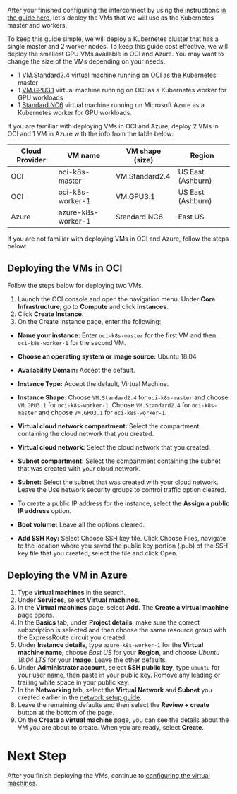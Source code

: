 After your finished configuring the interconnect by using the instructions [in the guide here](../docs/network-setup.md), let's deploy the VMs that we will use as the Kubernetes master and workers.

To keep this guide simple, we will deploy a Kubernetes cluster that has a single master and 2 worker nodes. To keep this guide cost effective, we will deploy the smallest GPU VMs available in OCI and Azure. You may want to change the size of the VMs depending on your needs.

- 1 [VM.Standard2.4](https://docs.cloud.oracle.com/iaas/Content/Compute/References/computeshapes.htm#virtualmachines) virtual machine running on OCI as the Kubernetes master
- 1 [VM.GPU3.1](https://docs.cloud.oracle.com/iaas/Content/Compute/References/computeshapes.htm#virtualmachines) virtual machine running on OCI as a Kubernetes worker for GPU workloads
- 1 [Standard NC6](https://docs.microsoft.com/en-us/azure/virtual-machines/windows/sizes-gpu#nc-series) virtual machine running on Microsoft Azure as a Kubernetes worker for GPU workloads.

If you are familiar with deploying VMs in OCI and Azure, deploy 2 VMs in OCI and 1 VM in Azure with the info from the table below:

| Cloud Provider | VM name            | VM shape (size) | Region            |
| -------------- | ------------------ | --------------- | ----------------- |
| OCI            | oci-k8s-master     | VM.Standard2.4  | US East (Ashburn) |
| OCI            | oci-k8s-worker-1   | VM.GPU3.1       | US East (Ashburn) |
| Azure          | azure-k8s-worker-1 | Standard NC6    | East US           |


If you are not familiar with deploying VMs in OCI and Azure, follow the steps below:


## Deploying the VMs in OCI

Follow the steps below for deploying two VMs. 

1. Launch the OCI console and open the navigation menu. Under **Core Infrastructure**, go to **Compute** and click **Instances**.
2. Click **Create Instance.**
3. On the Create Instance page, enter the following:

- **Name your instance:** Enter `oci-k8s-master` for the first VM and then `oci-k8s-worker-1` for the second VM.

- **Choose an operating system or image source:** Ubuntu 18.04

- **Availability Domain:** Accept the default.

- **Instance Type:** Accept the default, Virtual Machine.

- **Instance Shape:** Choose `VM.Standard2.4` for `oci-k8s-master` and choose `VM.GPU3.1` for `oci-k8s-worker-1`. Choose `VM.Standard2.4` for `oci-k8s-master` and choose `VM.GPU3.1` for `oci-k8s-worker-1`.

- **Virtual cloud network compartment:** Select the compartment containing the cloud network that you created.
- **Virtual cloud network:** Select the cloud network that you created.
- **Subnet compartment:** Select the compartment containing the subnet that was created with your cloud network.
- **Subnet:** Select the subnet that was created with your cloud network.
Leave the Use network security groups to control traffic option cleared.
- To create a public IP address for the instance, select the **Assign a public IP address** option.
- **Boot volume:** Leave all the options cleared.
- **Add SSH Key:** Select Choose SSH key file. Click Choose Files, navigate to the location where you saved the public key portion (.pub) of the SSH key file that you created, select the file and click Open.


## Deploying the VM in Azure

1. Type **virtual machines** in the search.
2. Under **Services**, select **Virtual machines**.
3. In the **Virtual machines** page, select **Add**. The **Create a virtual machine** page opens.
4. In the **Basics** tab, under **Project details**, make sure the correct subscription is selected and then choose the same resource group with the ExpressRoute circuit you created.
5. Under **Instance details**, type `azure-k8s-worker-1` for the **Virtual machine name**, choose *East US* for your **Region**, and choose *Ubuntu 18.04 LTS* for your **Image**. Leave the other defaults.
6. Under **Administrator account**, select **SSH public key**, type `ubuntu` for your user name, then paste in your public key. Remove any leading or trailing white space in your public key.
7. In the **Networking** tab, select the **Virtual Network** and **Subnet** you created earlier in the [network setup guide](../docs/network-setup.md).
8. Leave the remaining defaults and then select the **Review + create** button at the bottom of the page.
9. On the **Create a virtual machine** page, you can see the details about the VM you are about to create. When you are ready, select **Create**.

# Next Step

After you finish deploying the VMs, continue to [configuring the virtual machines](./docs/vm-setup.md).